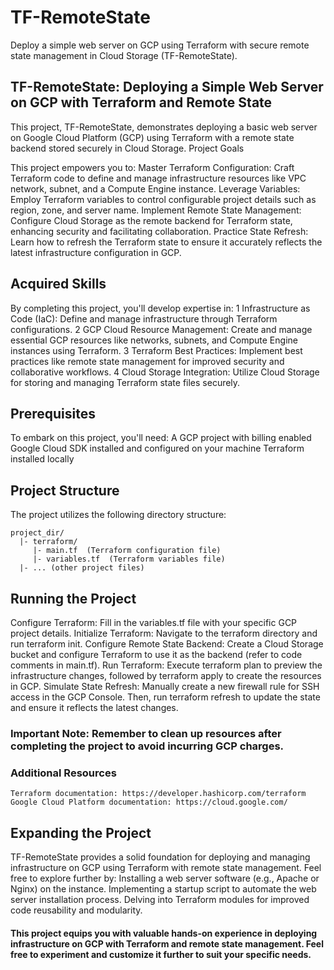 # TF-RemoteState
Deploy a simple web server on GCP using Terraform with secure remote state management in Cloud Storage (TF-RemoteState).

## TF-RemoteState: Deploying a Simple Web Server on GCP with Terraform and Remote State

This project, TF-RemoteState, demonstrates deploying a basic web server on Google Cloud Platform (GCP) using Terraform with a remote state backend stored securely in Cloud Storage.
Project Goals

This project empowers you to:
    Master Terraform Configuration: Craft Terraform code to define and manage infrastructure resources like VPC network, subnet, and a Compute Engine instance.
    Leverage Variables: Employ Terraform variables to control configurable project details such as region, zone, and server name.
    Implement Remote State Management: Configure Cloud Storage as the remote backend for Terraform state, enhancing security and facilitating collaboration.
    Practice State Refresh: Learn how to refresh the Terraform state to ensure it accurately reflects the latest infrastructure configuration in GCP.

## Acquired Skills

By completing this project, you'll develop expertise in:
    1 Infrastructure as Code (IaC): Define and manage infrastructure through Terraform configurations.
    2 GCP Cloud Resource Management: Create and manage essential GCP resources like networks, subnets, and Compute Engine instances using Terraform.
    3 Terraform Best Practices: Implement best practices like remote state management for improved security and collaborative workflows.
    4 Cloud Storage Integration: Utilize Cloud Storage for storing and managing Terraform state files securely.

## Prerequisites

To embark on this project, you'll need:
    A GCP project with billing enabled
    Google Cloud SDK installed and configured on your machine
    Terraform installed locally

## Project Structure

The project utilizes the following directory structure:
```
project_dir/
  |- terraform/
     |- main.tf  (Terraform configuration file)
     |- variables.tf  (Terraform variables file)
  |- ... (other project files)
```

## Running the Project
  Configure Terraform: Fill in the variables.tf file with your specific GCP project details.
  Initialize Terraform: Navigate to the terraform directory and run terraform init.
  Configure Remote State Backend: Create a Cloud Storage bucket and configure Terraform to use it as the backend (refer to code comments in main.tf).
  Run Terraform: Execute terraform plan to preview the infrastructure changes, followed by terraform apply to create the resources in GCP.
  Simulate State Refresh: Manually create a new firewall rule for SSH access in the GCP Console. Then, run terraform refresh to update the state and ensure it reflects the latest changes.

### Important Note: Remember to clean up resources after completing the project to avoid incurring GCP charges.

### Additional Resources
    Terraform documentation: https://developer.hashicorp.com/terraform
    Google Cloud Platform documentation: https://cloud.google.com/

## Expanding the Project

TF-RemoteState provides a solid foundation for deploying and managing infrastructure on GCP using Terraform with remote state management. Feel free to explore further by:
    Installing a web server software (e.g., Apache or Nginx) on the instance.
    Implementing a startup script to automate the web server installation process.
    Delving into Terraform modules for improved code reusability and modularity.

#### This project equips you with valuable hands-on experience in deploying infrastructure on GCP with Terraform and remote state management. Feel free to experiment and customize it further to suit your specific needs.
